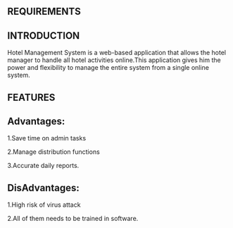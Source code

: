 REQUIREMENTS
--------------------------
INTRODUCTION
--------------------------
Hotel Management System is a web-based application that allows the hotel manager to handle all hotel activities online.This application gives him the power and flexibility to manage the entire system from a single online system.

FEATURES
-------------------
Advantages:
--------------------
1.Save time on admin tasks

2.Manage distribution functions

3.Accurate daily reports.

DisAdvantages:
-----------------------
1.High risk of virus attack

2.All of them needs to be trained in software.
